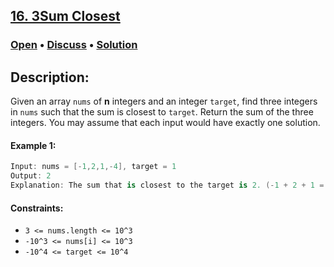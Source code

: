 ## [16. 3Sum Closest](https://leetcode.com/problems/3sum-closest/)

### [Open](https://leetcode.com/problems/3sum-closest/) • [Discuss](https://leetcode.com/problems/3sum-closest/discuss/1147500/Swift%3A-3Sum-Closest) • [Solution](https://gist.github.com/asahiocean/9ab8db4edb63f74a77f177fbddee4cde)

## Description:

Given an array ```nums``` of **n** integers and an integer ```target```, find three integers in ```nums``` such that the sum is closest to ```target```. Return the sum of the three integers. You may assume that each input would have exactly one solution.

#### Example 1:
```swift
Input: nums = [-1,2,1,-4], target = 1
Output: 2
Explanation: The sum that is closest to the target is 2. (-1 + 2 + 1 = 2).
```

#### Constraints:
* ```3 <= nums.length <= 10^3```
* ```-10^3 <= nums[i] <= 10^3```
* ```-10^4 <= target <= 10^4```
